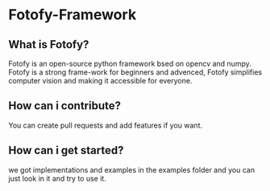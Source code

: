 # Fotofy-Framework

## What is Fotofy?
Fotofy is an open-source python framework bsed on opencv and numpy.
Fotofy is a strong frame-work for beginners and advenced,
Fotofy simplifies computer vision and making it accessible for everyone.

## How can i contribute?
You can create pull requests and add features if you want.

## How can i get started?
we got implementations and examples in the examples folder and
you can just look in it and try to use it.
